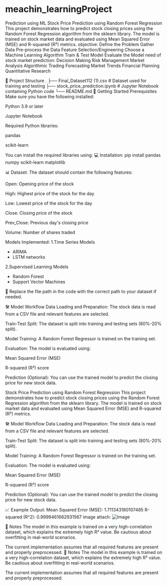 # meachin_learningProject
Prediction using ML
Stock Price Prediction using Random Forest Regression
This project demonstrates how to predict stock closing prices using the Random Forest Regression algorithm from the sklearn library. The model is trained on stock market data and evaluated using Mean Squared Error (MSE) and R-squared (R²) metrics.
objective:
Define the Problem
Gather Data
Pre-process the Data
Feature Selection/Engineering
Choose a Machine Learning Algorithm
Train & Test  Model
Evaluate the Model
need of stock market prediction:
Decision Making
Risk Management
Market Analysis
Algorithmic Trading
Forecasting Market Trends
Financial Planning
Quantitative Research

📂 Project Structure
.
├── Final_Dataset112 (1).csv   # Dataset used for training and testing
├── stock_price_prediction.ipynb   # Jupyter Notebook containing Python code
└── README.md
🚀 Getting Started
Prerequisites
Make sure you have the following installed:

Python 3.9 or later

Jupyter Notebook

Required Python libraries:

pandas

scikit-learn

You can install the required libraries using:
💻 Installation:
pip install pandas numpy scikit-learn  matplotlib

📊 Dataset:
The dataset should contain the following features:

Open: Opening price of the stock

High: Highest price of the stock for the day

Low: Lowest price of the stock for the day

Close: Closing price of the stock

Prev_Close: Previous day's closing price

Volume: Number of shares traded

Models Implemented:
1.Time Series Models

* ARIMA
* LSTM networks

2.Supervised Learning Models

* Random Forest
* Support Vector Machines

📌 Replace the file path in the code with the correct path to your dataset if needed.

🛠 Model Workflow
Data Loading and Preparation:
The stock data is read from a CSV file and relevant features are selected.

Train-Test Split:
The dataset is split into training and testing sets (80%-20% split).

Model Training:
A Random Forest Regressor is trained on the training set.

Evaluation:
The model is evaluated using:

Mean Squared Error (MSE)

R-squared (R²) score

Prediction (Optional):
You can use the trained model to predict the closing price for new stock data.

Stock Price Prediction using Random Forest Regression
This project demonstrates how to predict stock closing prices using the Random Forest Regression algorithm from the sklearn library. The model is trained on stock market data and evaluated using Mean Squared Error (MSE) and R-squared (R²) metrics.

🛠 Model Workflow
Data Loading and Preparation:
The stock data is read from a CSV file and relevant features are selected.

Train-Test Split:
The dataset is split into training and testing sets (80%-20% split).

Model Training:
A Random Forest Regressor is trained on the training set.

Evaluation:
The model is evaluated using:

Mean Squared Error (MSE)

R-squared (R²) score

Prediction (Optional):
You can use the trained model to predict the closing price for new stock data.

📈 Example Output:
Mean Squared Error (MSE): 1.711343180107485
R-squared (R^2): 0.9999461662931567
image attach:
![Image](https://github.com/user-attachments/assets/01d15db4-7d0f-427b-b8ca-17d18db28ff0)

📌 Notes
The model in this example is trained on a very high-correlation dataset, which explains the extremely high R² value. Be cautious about overfitting in real-world scenarios.

The current implementation assumes that all required features are present and properly preprocessed.
📌 Notes
The model in this example is trained on a very high-correlation dataset, which explains the extremely high R² value. Be cautious about overfitting in real-world scenarios.

The current implementation assumes that all required features are present and properly preprocessed.
